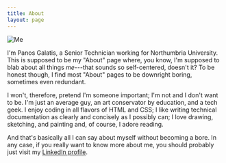 ```yaml
---
title: About
layout: page
---
```


<img src="https://pgalatis.github.io/images/me.jpg" title="Me" class="profile">

I'm Panos Galatis, a Senior Technician working for Northumbria University. This is supposed to be my "About" page where, you know, I'm supposed to blab about all things *me*---that sounds so self-centered, doesn't it? To be honest though, I find most "About" pages to be downright boring, sometimes even redundant. 

I won't, therefore, pretend I'm someone important; I'm not and I don't want to be. I'm just an average guy, an art conservator by education, and a tech geek. I enjoy coding in all flavors of HTML and CSS; I like writing technical documentation as clearly and concisely as I possibly can; I love drawing, sketching, and painting and, of course, I adore reading. 

And that's basically all I can say about myself without becoming a bore. In any case, if you really want to know more about me, you should probably just visit my <a href="https://www.linkedin.com/in/pgalatis/">LinkedIn profile</a>. 
